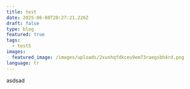 ```yaml
---
title: test
date: 2025-06-08T20:27:21.226Z
draft: false
type: blog
featured: true
tags:
  - test5
images:
  featured_image: /images/uploads/2xunhqfdkceu9em73raegsbh4rd.png
language: tr
---
```

a﻿sdsad